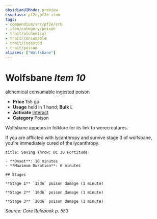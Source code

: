 ```yaml
---
obsidianUIMode: preview
cssclass: pf2e,pf2e-item
tags:
- compendium/src/pf2e/crb
- item/category/poison
- trait/alchemical
- trait/consumable
- trait/ingested
- trait/poison
aliases: ["Wolfsbane"]
---
```

# Wolfsbane *Item 10*  
[alchemical](/rules/traits/alchemical.md)  [consumable](/rules/traits/consumable.md)  [ingested](/rules/traits/ingested.md)  [poison](/rules/traits/poison.md)  

- **Price** 155 gp
- **Usage** held in 1 hand; **Bulk** L
- **Activate** [Interact](/rules/actions/interact.md)
- **Category** Poison

Wolfsbane appears in folklore for its link to werecreatures.

If you are afflicted with lycanthropy and survive stage 3 of wolfsbane, you're immediately cured of the lycanthropy.

```ad-inline-affliction
title: Saving Throw: DC 30 Fortitude

- **Onset**: 10 minutes
- **Maximum Duration**: 6 minutes

## Stages

**Stage 1** `12d6` poison damage (1 minute)

**Stage 2** `16d6` poison damage (1 minute)

**Stage 3** `20d6` poison damage (1 minute)
```

*Source: Core Rulebook p. 553*